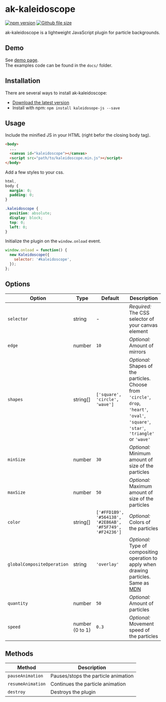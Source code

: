 # ak-kaleidoscope

[![npm version](https://img.shields.io/npm/v/ak-kaleidoscope.svg)](https://www.npmjs.com/package/ak-kaleidoscope)
[![Github file size](https://img.shields.io/github/size/kawakamiakari/kaleidoscope/dist/kaleidoscope.min.js.svg)](https://github.com/kawakamiakari/kaleidoscope/blob/master/dist/kaleidoscope.min.js)

ak-kaleidoscope is a lightweight JavaScript plugin for particle backgrounds.

## Demo

See [demo page](https://kawakamiakari.github.io/kaleidoscope/).  
The examples code can be found in the `docs/` folder.

## Installation

There are several ways to install ak-kaleidoscope:

- [Download the latest version](https://github.com/kawakamiakari/kaleidoscope/archive/master.zip)
- Install with npm: `npm install kaleidosope-js --save`

## Usage

Include the minified JS in your HTML (right befor the closing body tag).

```html
<body>
  ...
  <canvas id="kaleidoscope"></canvas>
  <script src="path/to/kaleidoscope.min.js"></script>
</body>
```

Add a few styles to your css.

```css
html,
body {
  margin: 0;
  padding: 0;
}

.kaleidoscope {
  position: absolute;
  display: block;
  top: 0;
  left: 0;
}
```

Initialize the plugin on the `window.onload` event.

```javascript
window.onload = function() {
  new Kaleidoscope({
    selector: '#kaleidoscope',
  });
};
```

## Options

| Option                     | Type            | Default                                                   | Description                                                                                                                                                                                  |
| -------------------------- | --------------- | --------------------------------------------------------- | -------------------------------------------------------------------------------------------------------------------------------------------------------------------------------------------- |
| `selector`                 | string          | -                                                         | _Required:_ The CSS selector of your canvas element                                                                                                                                          |
| `edge`                     | number          | `10`                                                      | _Optional:_ Amount of mirrors                                                                                                                                                                |
| `shapes`                   | string[]        | `['square', 'circle', 'wave']`                            | _Optional:_ Shapes of the particles. Choose from `'circle'`, `drop`, `'heart'`, `'oval'`, `'square'`, `'star'`, `'triangle'` or `'wave'`                                                     |
| `minSize`                  | number          | `30`                                                      | _Optional:_ Minimum amount of size of the particles                                                                                                                                          |
| `maxSize`                  | number          | `50`                                                      | _Optional:_ Maximum amount of size of the particles                                                                                                                                          |
| `color`                    | string[]        | `['#FFD1B9', '#564138', '#2E86AB', '#F5F749', '#F24236']` | _Optional:_ Colors of the particles                                                                                                                                                          |
| `globalCompositeOperation` | string          | `'overlay'`                                               | _Optional:_ Type of compositing operation to apply when drawing particles. Same as [MDN](https://developer.mozilla.org/en-US/docs/Web/API/CanvasRenderingContext2D/globalCompositeOperation) |
| `quantity`                 | number          | `50`                                                      | _Optional:_ Amount of particles                                                                                                                                                              |
| `speed`                    | number (0 to 1) | `0.3`                                                     | _Optional:_ Movement speed of the particles                                                                                                                                                  |

## Methods

| Method            | Description                         |
| ----------------- | ----------------------------------- |
| `pauseAnimation`  | Pauses/stops the particle animation |
| `resumeAnimation` | Continues the particle animation    |
| `destroy`         | Destroys the plugin                 |

